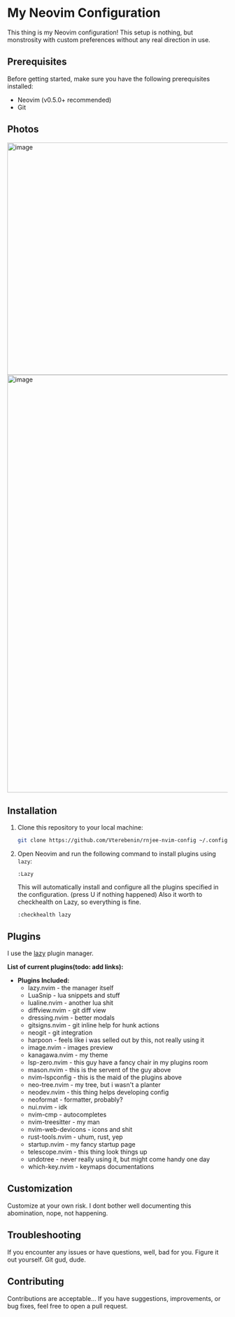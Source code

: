 # My Neovim Configuration

This thing is my Neovim configuration! This setup is nothing, but monstrosity with custom preferences without any real direction in use. 

## Prerequisites

Before getting started, make sure you have the following prerequisites installed:

- Neovim (v0.5.0+ recommended)
- Git

## Photos

<img width="530" alt="image" src="https://github.com/Vterebenin/rnjee-nvim-config/assets/38083529/b08bb532-6ddb-40b2-b7c3-f7d9c29f3ab6">
<img width="953" alt="image" src="https://github.com/Vterebenin/rnjee-nvim-config/assets/38083529/42853008-b123-4320-8cd9-c274a95baabb">

## Installation

1. Clone this repository to your local machine:

    ```bash
    git clone https://github.com/Vterebenin/rnjee-nvim-config ~/.config/nvim
    ```

2. Open Neovim and run the following command to install plugins using `lazy`:

    ```vim
    :Lazy
    ```

    This will automatically install and configure all the plugins specified in the configuration. (press U if nothing happened)
    Also it worth to checkhealth on Lazy, so everything is fine.

    ```vim
    :checkhealth lazy
    ```

## Plugins

I use the [lazy](https://github.com/folke/lazy.nvim) plugin manager.

**List of current plugins(todo: add links):**

- **Plugins Included:**
  - lazy.nvim - the manager itself
  - LuaSnip - lua snippets and stuff
  - lualine.nvim - another lua shit
  - diffview.nvim - git diff view
  - dressing.nvim - better modals
  - gitsigns.nvim - git inline help for hunk actions
  - neogit - git integration
  - harpoon - feels like i was selled out by this, not really using it
  - image.nvim - images preview
  - kanagawa.nvim - my theme
  - lsp-zero.nvim - this guy have a fancy chair in my plugins room
  - mason.nvim - this is the servent of the guy above
  - nvim-lspconfig - this is the maid of the plugins above
  - neo-tree.nvim - my tree, but i wasn't a planter 
  - neodev.nvim - this thing helps developing config
  - neoformat - formatter, probably?
  - nui.nvim - idk
  - nvim-cmp - autocompletes
  - nvim-treesitter - my man
  - nvim-web-devicons - icons and shit
  - rust-tools.nvim - uhum, rust, yep
  - startup.nvim - my fancy startup page
  - telescope.nvim - this thing look things up
  - undotree - never really using it, but might come handy one day
  - which-key.nvim - keymaps documentations

## Customization

Customize at your own risk. I dont bother well documenting this abomination, nope, not happening.

## Troubleshooting

If you encounter any issues or have questions, well, bad for you. Figure it out yourself. Git gud, dude.

## Contributing

Contributions are acceptable... If you have suggestions, improvements, or bug fixes, feel free to open a pull request.

